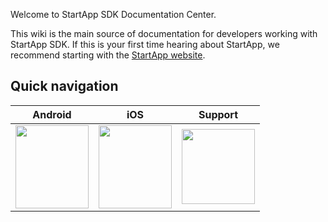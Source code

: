 Welcome to StartApp SDK Documentation Center.

This wiki is the main source of documentation for developers working with StartApp SDK. If this is your first time hearing about StartApp, we recommend starting with the [StartApp website](http://startapp.com/).

## Quick navigation

| Android |  iOS | Support                       
|---|---|---
| [<img src="https://raw.githubusercontent.com/wiki/StartApp-SDK/Documentation/images/android-icon.png" width="117px"  height="133px">](Android-InApp-Documentation) | [<img src="https://raw.githubusercontent.com/wiki/StartApp-SDK/Documentation/images/ios-icon.png" width="117px"  height="133px">](iOS-InApp-Documentation)| [<img src="https://raw.githubusercontent.com/wiki/StartApp-SDK/Documentation/images/support-icon.png" width="117px" height="120px">](https://support.startapp.com/home) 
